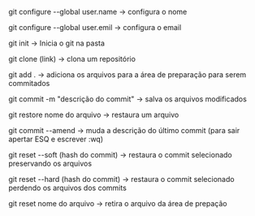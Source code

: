 git configure --global user.name -> configura o nome

git configure --global user.emil -> configura o email

git init -> Inicia o git na pasta

git clone (link) -> clona um repositório

git add . -> adiciona os arquivos para a área de preparação para serem commitados
 
git commit -m "descrição do commit" -> salva os arquivos modificados

git restore nome do arquivo -> restaura um arquivo

git commit --amend -> muda a descrição do último commit (para sair apertar ESQ e escrever :wq)

git reset --soft (hash do commit) -> restaura o commit selecionado preservando os arquivos

git reset --hard (hash do commit) -> restaura o commit selecionado perdendo os arquivos dos commits

git reset nome do arquivo -> retira o arquivo da área de prepação